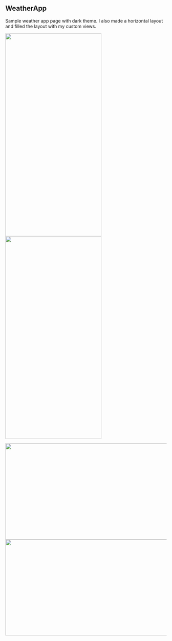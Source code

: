 ## WeatherApp
Sample weather app page with dark theme. 
I also made a horizontal layout and filled the layout with my custom views.

<img src="https://github.com/NIKDIRF/Android/blob/main/1.Weather/Screenshot_WeatherApp.png" width="300" height="633">    <img src="https://github.com/NIKDIRF/Android/blob/main/1.Weather/Screenshot_WeatherApp_Dark.png" width="300" height="633">

<img src="https://github.com/NIKDIRF/Android/blob/main/1.Weather/Screenshot_WeatherApp_Horizon.png" width="633" height="300">   
<img src="https://github.com/NIKDIRF/Android/blob/main/1.Weather/Screenshot_WeatherApp_Dark_Horizon.png" width="633" height="300">

